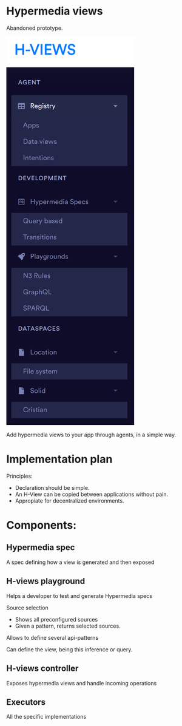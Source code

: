 # Hypermedia views

Abandoned prototype.

![img.png](img.png)

Add hypermedia views to your app through agents, in a simple way.

# Implementation plan

Principles: 

* Declaration should be simple.
* An H-View can be copied between applications without pain.
* Appropiate for decentralized environments.

# Components:

## Hypermedia spec

A spec defining how a view is generated and then exposed

## H-views playground

Helps a developer to test and generate Hypermedia specs

Source selection
- Shows all preconfigured sources
- Given a pattern, returns selected sources.

Allows to define several api-patterns

Can define the view, being this inference or query. 


## H-views controller

Exposes hypermedia views and handle incoming operations

## Executors

All the specific implementations
